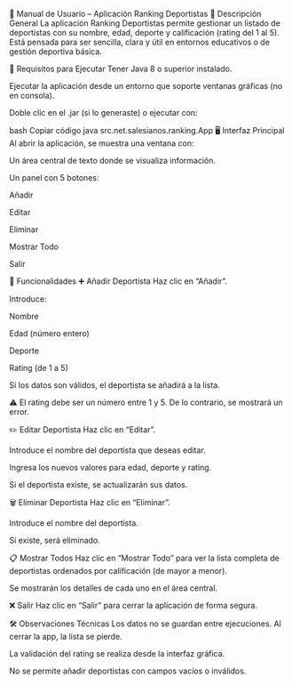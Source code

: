 📝 Manual de Usuario – Aplicación Ranking Deportistas
📌 Descripción General
La aplicación Ranking Deportistas permite gestionar un listado de deportistas con su nombre, edad, deporte y calificación (rating del 1 al 5). Está pensada para ser sencilla, clara y útil en entornos educativos o de gestión deportiva básica.

🚀 Requisitos para Ejecutar
Tener Java 8 o superior instalado.

Ejecutar la aplicación desde un entorno que soporte ventanas gráficas (no en consola).

Doble clic en el .jar (si lo generaste) o ejecutar con:

bash
Copiar código
java src.net.salesianos.ranking.App
🖥️ Interfaz Principal
Al abrir la aplicación, se muestra una ventana con:

Un área central de texto donde se visualiza información.

Un panel con 5 botones:

Añadir

Editar

Eliminar

Mostrar Todo

Salir

🧩 Funcionalidades
➕ Añadir Deportista
Haz clic en “Añadir”.

Introduce:

Nombre

Edad (número entero)

Deporte

Rating (de 1 a 5)

Si los datos son válidos, el deportista se añadirá a la lista.

⚠️ El rating debe ser un número entre 1 y 5. De lo contrario, se mostrará un error.

✏️ Editar Deportista
Haz clic en “Editar”.

Introduce el nombre del deportista que deseas editar.

Ingresa los nuevos valores para edad, deporte y rating.

Si el deportista existe, se actualizarán sus datos.

🗑️ Eliminar Deportista
Haz clic en “Eliminar”.

Introduce el nombre del deportista.

Si existe, será eliminado.

📋 Mostrar Todos
Haz clic en “Mostrar Todo” para ver la lista completa de deportistas ordenados por calificación (de mayor a menor).

Se mostrarán los detalles de cada uno en el área central.

❌ Salir
Haz clic en “Salir” para cerrar la aplicación de forma segura.

🛠️ Observaciones Técnicas
Los datos no se guardan entre ejecuciones. Al cerrar la app, la lista se pierde.

La validación del rating se realiza desde la interfaz gráfica.

No se permite añadir deportistas con campos vacíos o inválidos.